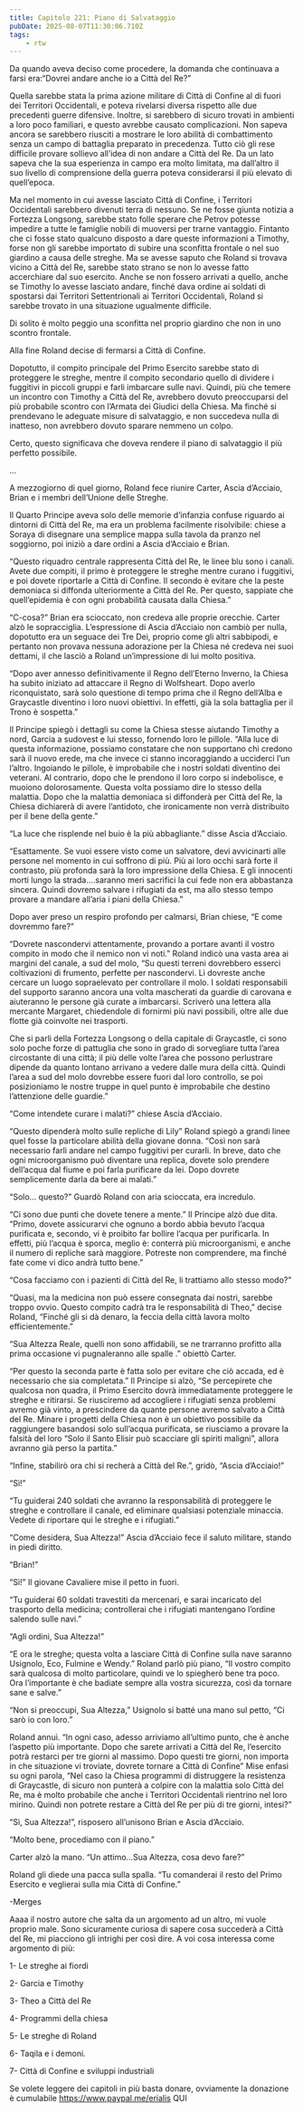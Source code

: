 ```yaml
---
title: Capitolo 221: Piano di Salvataggio
pubDate: 2025-08-07T11:30:06.710Z
tags:
    - rtw
---
```



Da quando aveva deciso come procedere, la domanda che continuava a farsi era:“Dovrei andare anche io a Città del Re?”


Quella sarebbe stata la prima azione militare di Città di Confine al di fuori dei Territori Occidentali, e poteva rivelarsi diversa rispetto alle due precedenti guerre difensive. Inoltre, si sarebbero di sicuro trovati in ambienti a loro poco familiari, e questo avrebbe causato complicazioni. 
Non sapeva ancora se sarebbero riusciti a mostrare le loro abilità di combattimento senza un campo di battaglia preparato in precedenza. Tutto ciò gli rese difficile provare sollievo all’idea di non andare a Città del Re. Da un lato sapeva che la sua esperienza in campo era molto limitata, ma dall’altro il suo livello di comprensione della guerra poteva considerarsi il più elevato di quell’epoca.


Ma nel momento in cui avesse lasciato Città di Confine, i Territori Occidentali sarebbero divenuti terra di nessuno. Se ne fosse giunta notizia a Fortezza Longsong, sarebbe stato folle sperare che Petrov potesse impedire a tutte le famiglie nobili di muoversi per trarne vantaggio. Fintanto che ci fosse stato qualcuno disposto a dare queste informazioni a Timothy, forse non gli sarebbe importato di subire una sconfitta frontale o nel suo giardino a causa delle streghe.
Ma se avesse saputo che Roland si trovava vicino a Città del Re, sarebbe stato strano se non lo avesse fatto accerchiare dal suo esercito. Anche se non fossero arrivati a quello, anche se Timothy lo avesse lasciato andare, finché dava ordine ai soldati di spostarsi dai Territori Settentrionali ai Territori Occidentali, Roland si sarebbe trovato in una situazione ugualmente difficile.


Di solito è molto peggio una sconfitta nel proprio giardino che non in uno scontro frontale.


Alla fine Roland decise di fermarsi a Città di Confine.


Dopotutto, il compito principale del Primo Esercito sarebbe stato di proteggere le streghe, mentre il compito secondario quello di dividere i fuggitivi in piccoli gruppi e farli imbarcare sulle navi. Quindi, più che temere un incontro con Timothy a Città del Re, avrebbero dovuto preoccuparsi del più probabile scontro con l’Armata dei Giudici della Chiesa. Ma finché si prendevano le adeguate misure di salvataggio, e non succedeva nulla di inatteso, non avrebbero dovuto sparare nemmeno un colpo.


Certo, questo significava che doveva rendere il piano di salvataggio il più perfetto possibile.


…


A mezzogiorno di quel giorno, Roland fece riunire Carter, Ascia d’Acciaio, Brian e i membri dell’Unione delle Streghe.


Il Quarto Principe aveva solo delle memorie d’infanzia confuse riguardo ai dintorni di Città del Re, ma era un problema facilmente risolvibile: chiese a Soraya di disegnare una semplice mappa sulla tavola da pranzo nel soggiorno, poi iniziò a dare ordini a Ascia d’Acciaio e Brian.


“Questo riquadro centrale rappresenta Città del Re, le linee blu sono i canali. Avete due compiti, il primo è proteggere le streghe mentre curano i fuggitivi, e poi dovete riportarle a Città di Confine. Il secondo è evitare che la peste demoniaca si diffonda ulteriormente a Città del Re. Per questo, sappiate che quell’epidemia è con ogni probabilità causata dalla Chiesa.”


“C-cosa?” Brian era scioccato, non credeva alle proprie orecchie. Carter alzò le sopracciglia. L’espressione di Ascia d’Acciaio non cambiò per nulla, dopotutto era un seguace dei Tre Dei, proprio come gli altri sabbipodi, e pertanto non provava nessuna adorazione per la Chiesa né credeva nei suoi dettami, il che lasciò a Roland un’impressione di lui molto positiva.


“Dopo aver annesso definitivamente il Regno dell’Eterno Inverno, la Chiesa ha subito iniziato ad attaccare il Regno di Wolfsheart. Dopo averlo riconquistato, sarà solo questione di tempo prima che il Regno dell’Alba e Graycastle diventino i loro nuovi obiettivi. In effetti, già la sola battaglia per il Trono è sospetta.”


Il Principe spiegò i dettagli su come la Chiesa stesse aiutando Timothy a nord, Garcia a sudovest e lui stesso, fornendo loro le pillole. “Alla luce di questa informazione, possiamo constatare che non supportano chi credono sarà il nuovo erede, ma che invece ci stanno incoraggiando a ucciderci l’un l’altro. Ingoiando le pillole, è improbabile che i nostri soldati diventino dei veterani. Al contrario, dopo che le prendono il loro corpo si indebolisce, e muoiono dolorosamente. Questa volta possiamo dire lo stesso della malattia. Dopo che la malattia demoniaca si diffonderà per Città del Re, la Chiesa dichiarerà di avere l’antidoto, che ironicamente non verrà distribuito per il bene della gente.”


“La luce che risplende nel buio è la più abbagliante.” disse Ascia d’Acciaio.


“Esattamente. Se vuoi essere visto come un salvatore, devi avvicinarti alle persone nel momento in cui soffrono di più. Più ai loro occhi sarà forte il contrasto, più profonda sarà la loro impressione della Chiesa. E gli innocenti morti lungo la strada….saranno meri sacrifici la cui fede non era abbastanza sincera. Quindi dovremo salvare i rifugiati da est, ma allo stesso tempo provare a mandare all’aria i piani della Chiesa.”


Dopo aver preso un respiro profondo per calmarsi, Brian chiese, “E come dovremmo fare?”


“Dovrete nascondervi attentamente, provando a portare avanti il vostro compito in modo che il nemico non vi noti.” Roland indicò una vasta area ai margini del canale, a sud del molo, “Su questi terreni dovrebbero esserci coltivazioni di frumento, perfette per nascondervi. Lì dovreste anche cercare un luogo sopraelevato per controllare il molo. I soldati responsabili del supporto saranno ancora una volta mascherati da guardie di carovana e aiuteranno le persone già curate a imbarcarsi. Scriverò una lettera alla mercante Margaret, chiedendole di fornirmi più navi possibili, oltre alle due flotte già coinvolte nei trasporti.


Che si parli della Fortezza Longsong o della capitale di Graycastle, ci sono solo poche forze di pattuglia che sono in grado di sorvegliare tutta l’area circostante di una città; il più delle volte l’area che possono perlustrare dipende da quanto lontano arrivano a vedere dalle mura della città. Quindi l’area a sud del molo dovrebbe essere fuori dal loro controllo, se poi posizioniamo le nostre truppe in quel punto è improbabile che destino l’attenzione delle guardie.”


“Come intendete curare i malati?” chiese Ascia d’Acciaio.


“Questo dipenderà molto sulle repliche di Lily” Roland spiegò a grandi linee quel fosse la particolare abilità della giovane donna. “Così non sarà necessario farli andare nel campo fuggitivi per curarli. In breve, dato che ogni microorganismo può diventare una replica, dovete solo prendere dell’acqua dal fiume e poi farla purificare da lei. Dopo dovrete semplicemente darla da bere ai malati.”


“Solo… questo?” Guardò Roland con aria scioccata, era incredulo.


“Ci sono due punti che dovete tenere a mente.” Il Principe alzò due dita. “Primo, dovete assicurarvi che ognuno a bordo abbia bevuto l’acqua purificata e, secondo, vi è proibito far bollire l’acqua per purificarla. In effetti, più l’acqua è sporca, meglio è: conterrà più microorganismi, e anche il numero di repliche sarà maggiore. Potreste non comprendere, ma finché fate come vi dico andrà tutto bene.”


“Cosa facciamo con i pazienti di Città del Re, li trattiamo allo stesso modo?”


“Quasi, ma la medicina non può essere consegnata dai nostri, sarebbe troppo ovvio. Questo compito cadrà tra le responsabilità di Theo,” decise Roland, “Finché gli si dà denaro, la feccia della città lavora molto efficientemente.”


“Sua Altezza Reale, quelli non sono affidabili, se ne trarranno profitto alla prima occasione vi pugnaleranno alle spalle .” obiettò Carter.


“Per questo la seconda parte è fatta solo per evitare che ciò accada, ed è necessario che sia completata.” Il Principe si alzò, “Se percepirete che qualcosa non quadra, il Primo Esercito dovrà immediatamente proteggere le streghe e ritirarsi. Se riusciremo ad accogliere i rifugiati senza problemi avremo già vinto, a prescindere da quante persone avremo salvato a Città del Re. Minare i progetti della Chiesa non è un obiettivo possibile da raggiungere basandosi solo sull’acqua purificata, se riusciamo a provare la falsità del loro “Solo il Santo Elisir può scacciare gli spiriti maligni”, allora avranno già perso la partita.”


“Infine, stabilirò ora chi si recherà a Città del Re.”, gridò, “Ascia d’Acciaio!”


“Sì!”


“Tu guiderai 240 soldati che avranno la responsabilità di proteggere le streghe e controllare il canale, ed eliminare qualsiasi potenziale minaccia. Vedete di riportare qui le streghe e i rifugiati.”


“Come desidera, Sua Altezza!” Ascia d’Acciaio fece il saluto militare, stando in piedi diritto.


“Brian!”


“Sì!” Il giovane Cavaliere mise il petto in fuori.


“Tu guiderai 60 soldati travestiti da mercenari, e sarai incaricato del trasporto della medicina; controllerai che i rifugiati mantengano l’ordine salendo sulle navi.”


“Agli ordini, Sua Altezza!”


“E ora le streghe; questa volta a lasciare Città di Confine sulla nave saranno Usignolo, Eco, Fulmine e Wendy.” Roland parlò più piano, “Il vostro compito sarà qualcosa di molto particolare, quindi ve lo spiegherò bene tra poco. Ora l’importante è che badiate sempre alla vostra sicurezza, così da tornare sane e salve.”


“Non si preoccupi, Sua Altezza,” Usignolo si batté una mano sul petto, “Ci sarò io con loro.”


Roland annuì. “In ogni caso, adesso arriviamo all’ultimo punto, che è anche l’aspetto più importante. Dopo che sarete arrivati a Città del Re, l’esercito potrà restarci per tre giorni al massimo. Dopo questi tre giorni, non importa in che situazione vi troviate, dovrete tornare a Città di Confine” Mise enfasi su ogni parola, “Nel caso la Chiesa programmi di distruggere la resistenza di Graycastle, di sicuro non punterà a colpire con la malattia solo Città del Re, ma è molto probabile che anche i Territori Occidentali rientrino nel loro mirino. Quindi non potrete restare a Città del Re per più di tre giorni, intesi?”


“Sì, Sua Altezza!”, risposero all’unisono Brian e Ascia d’Acciaio.


“Molto bene, procediamo con il piano.”


Carter alzò la mano. “Un attimo…Sua Altezza, cosa devo fare?”


Roland gli diede una pacca sulla spalla. “Tu comanderai il resto del Primo Esercito e veglierai sulla mia Città di Confine.”




-Merges




Aaaa il nostro autore che salta da un argomento ad un altro, mi vuole proprio male. Sono sicuramente curiosa di sapere cosa succederà a Città del Re, mi piacciono gli intrighi per così dire. A voi cosa interessa come argomento di più:


1- Le streghe ai fiordi


2- Garcia e Timothy


3- Theo a Città del Re


4- Programmi della chiesa


5- Le streghe di Roland


6- Taqila e i demoni.


7- Città di Confine e sviluppi industriali


Se volete leggere dei capitoli in più basta donare, ovviamente la donazione è cumulabile https://www.paypal.me/erialis QUI
                        


                                



